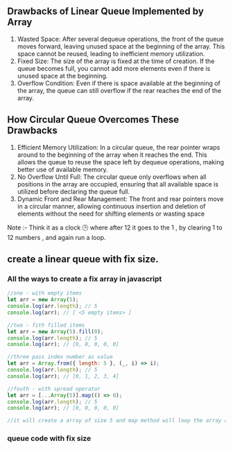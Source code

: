 ## Drawbacks of Linear Queue Implemented by Array

1. Wasted Space: After several dequeue operations, the front of the queue moves forward, leaving unused space at the beginning of the array. This space cannot be reused, leading to inefficient memory utilization.
2. Fixed Size: The size of the array is fixed at the time of creation. If the queue becomes full, you cannot add more elements even if there is unused space at the beginning.
3. Overflow Condition: Even if there is space available at the beginning of the array, the queue can still overflow if the rear reaches the end of the array.

## How Circular Queue Overcomes These Drawbacks

1. Efficient Memory Utilization: In a circular queue, the rear pointer wraps around to the beginning of the array when it reaches the end. This allows the queue to reuse the space left by dequeue operations, making better use of available memory.
2. No Overflow Until Full: The circular queue only overflows when all positions in the array are occupied, ensuring that all available space is utilized before declaring the queue full.
3. Dynamic Front and Rear Management: The front and rear pointers move in a circular manner, allowing continuous insertion and deletion of elements without the need for shifting elements or wasting space


Note :- Think it as a clock 🕒 where after 12 it goes to the 1 , by clearing 1 to 12 numbers , and again run  a loop.

## create a linear queue with fix size.

### All the ways to create a fix array in javascript

```javascript
//one - with empty items
let arr = new Array(5);
console.log(arr.length); // 5
console.log(arr); // [ <5 empty items> ]

//two - fith filled items
let arr = new Array(5).fill(0);
console.log(arr.length); // 5
console.log(arr); // [0, 0, 0, 0, 0]

//three pass index number as value
let arr = Array.from({ length: 5 }, (_, i) => i);
console.log(arr.length); // 5
console.log(arr); // [0, 1, 2, 3, 4]

//fouth - with spread operator
let arr = [...Array(5)].map(() => 0);
console.log(arr.length); // 5
console.log(arr); // [0, 0, 0, 0, 0]

//it will create a array of size 5 and map method will loop the array and create a new array with value 0

```

### queue code with fix size

```javascript

```

























